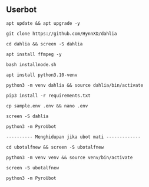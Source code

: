 ## Userbot
```
apt update && apt upgrade -y
```
```
git clone https://github.com/HynnXD/dahlia
```
```
cd dahlia && screen -S dahlia
```
```
apt install ffmpeg -y
```
```
bash installnode.sh
```
```
apt install python3.10-venv
```
```
python3 -m venv dahlia && source dahlia/bin/activate
```
```
pip3 install -r requirements.txt
```
```
cp sample.env .env && nano .env
```
```
screen -S dahlia
```
```
python3 -m PyroUbot
```
```
---------- Menghidupan jika ubot mati -------------
```
```
cd ubotalfnew && screen -S ubotalfnew
```
```
python3 -m venv venv && source venv/bin/activate
```
```
screen -S ubotalfnew
```
```
python3 -m PyroUbot
```
